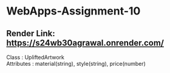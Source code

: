 # WebApps-Assignment-10
## Render Link: https://s24wb30agrawal.onrender.com/

Class : UpliftedArtwork <br>
Attributes : material(string), style(string), price(number)